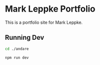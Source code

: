 # Mark Leppke Portfolio

This is a portfolio site for Mark Leppke.

## Running Dev
```sh
cd ./andare
```

```sh
npm run dev
```